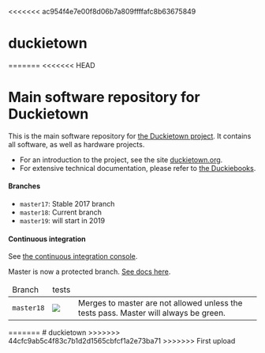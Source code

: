 <<<<<<< ac954f4e7e00f8d06b7a809ffffafc8b63675849
# duckietown
=======
<<<<<<< HEAD
# Main software repository for Duckietown

This is the main software repository for [the Duckietown project][main]. It contains all software, as well as hardware projects.

- For an introduction to the project, see the site [duckietown.org][main].
- For extensive technical documentation, please refer to [the Duckiebooks][duckiebook].

[main]: http://duckietown.org/
[duckiebook]: http://docs.duckietown.org/


#### Branches

* `master17`: Stable 2017 branch
* `master18`: Current branch
* `master19`: will start in 2019

#### Continuous integration

See [the continuous integration console](https://circleci.com/gh/duckietown/Software/).

Master is now a protected branch. [See docs here](https://github.com/blog/2051-protected-branches-and-required-status-checks).


<table>
<thead>
    <tr><td>Branch</td><td>tests</td><td></td></tr>
</thead>
<tbody>
    <tr>
        <td> <code>master18</code> </td>
        <td>
            <a href="https://circleci.com/gh/duckietown/Software/tree/master18">
                <img src='https://circleci.com/gh/duckietown/Software/tree/master18.svg?style=shield'/></a>
        </td>
        <td>Merges to master are not allowed unless the tests pass. Master will always be green. </td>
    </tr>
</tbody>
</table>
=======
# duckietown
>>>>>>> 44cfc9ab5c4f83c7b1d2d1565cbfcf1a2e73ba71
>>>>>>> First upload
